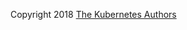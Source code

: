 Copyright 2018 [The Kubernetes Authors](https://github.com/kubernetes/dashboard/graphs/contributors)